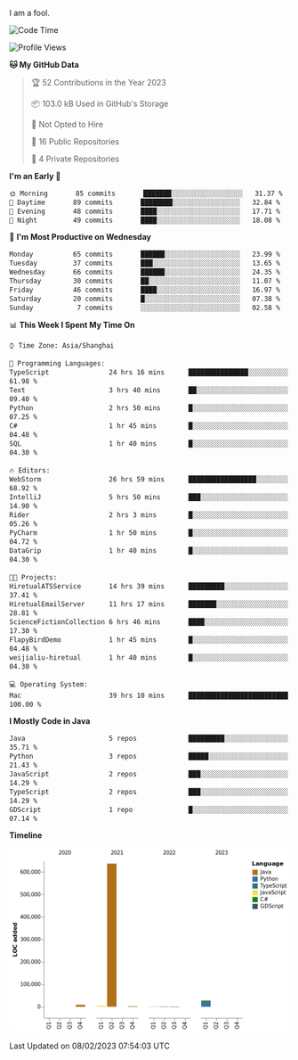 I am a fool.

<!--START_SECTION:waka-->
![Code Time](http://img.shields.io/badge/Code%20Time-49%20hrs%202%20mins-blue)

![Profile Views](http://img.shields.io/badge/Profile%20Views-162-blue)

**🐱 My GitHub Data** 

> 🏆 52 Contributions in the Year 2023
 > 
> 📦 103.0 kB Used in GitHub's Storage 
 > 
> 🚫 Not Opted to Hire
 > 
> 📜 16 Public Repositories 
 > 
> 🔑 4 Private Repositories  
 > 
**I'm an Early 🐤** 

```text
🌞 Morning       85 commits       ███████░░░░░░░░░░░░░░░░░░   31.37 % 
🌆 Daytime       89 commits       ████████░░░░░░░░░░░░░░░░░   32.84 % 
🌃 Evening       48 commits       ████░░░░░░░░░░░░░░░░░░░░░   17.71 % 
🌙 Night         49 commits       ████░░░░░░░░░░░░░░░░░░░░░   18.08 % 

```
📅 **I'm Most Productive on Wednesday** 

```text
Monday          65 commits       ██████░░░░░░░░░░░░░░░░░░░   23.99 % 
Tuesday         37 commits       ███░░░░░░░░░░░░░░░░░░░░░░   13.65 % 
Wednesday       66 commits       ██████░░░░░░░░░░░░░░░░░░░   24.35 % 
Thursday        30 commits       ██░░░░░░░░░░░░░░░░░░░░░░░   11.07 % 
Friday          46 commits       ████░░░░░░░░░░░░░░░░░░░░░   16.97 % 
Saturday        20 commits       █░░░░░░░░░░░░░░░░░░░░░░░░   07.38 % 
Sunday           7 commits       ░░░░░░░░░░░░░░░░░░░░░░░░░   02.58 % 

```


📊 **This Week I Spent My Time On** 

```text
⌚︎ Time Zone: Asia/Shanghai

💬 Programming Languages: 
TypeScript               24 hrs 16 mins      ███████████████░░░░░░░░░░   61.98 % 
Text                     3 hrs 40 mins       ██░░░░░░░░░░░░░░░░░░░░░░░   09.40 % 
Python                   2 hrs 50 mins       █░░░░░░░░░░░░░░░░░░░░░░░░   07.25 % 
C#                       1 hr 45 mins        █░░░░░░░░░░░░░░░░░░░░░░░░   04.48 % 
SQL                      1 hr 40 mins        █░░░░░░░░░░░░░░░░░░░░░░░░   04.30 % 

🔥 Editors: 
WebStorm                 26 hrs 59 mins      █████████████████░░░░░░░░   68.92 % 
IntelliJ                 5 hrs 50 mins       ███░░░░░░░░░░░░░░░░░░░░░░   14.90 % 
Rider                    2 hrs 3 mins        █░░░░░░░░░░░░░░░░░░░░░░░░   05.26 % 
PyCharm                  1 hr 50 mins        █░░░░░░░░░░░░░░░░░░░░░░░░   04.72 % 
DataGrip                 1 hr 40 mins        █░░░░░░░░░░░░░░░░░░░░░░░░   04.30 % 

🐱‍💻 Projects: 
HiretualATSService       14 hrs 39 mins      █████████░░░░░░░░░░░░░░░░   37.41 % 
HiretualEmailServer      11 hrs 17 mins      ███████░░░░░░░░░░░░░░░░░░   28.81 % 
ScienceFictionCollection 6 hrs 46 mins       ████░░░░░░░░░░░░░░░░░░░░░   17.30 % 
FlapyBirdDemo            1 hr 45 mins        █░░░░░░░░░░░░░░░░░░░░░░░░   04.48 % 
weijialiu-hiretual       1 hr 40 mins        █░░░░░░░░░░░░░░░░░░░░░░░░   04.30 % 

💻 Operating System: 
Mac                      39 hrs 10 mins      █████████████████████████   100.00 % 

```

**I Mostly Code in Java** 

```text
Java                     5 repos             █████████░░░░░░░░░░░░░░░░   35.71 % 
Python                   3 repos             █████░░░░░░░░░░░░░░░░░░░░   21.43 % 
JavaScript               2 repos             ███░░░░░░░░░░░░░░░░░░░░░░   14.29 % 
TypeScript               2 repos             ███░░░░░░░░░░░░░░░░░░░░░░   14.29 % 
GDScript                 1 repo              █░░░░░░░░░░░░░░░░░░░░░░░░   07.14 % 

```


**Timeline**

![Chart not found](https://raw.githubusercontent.com/VeejaLiu/VeejaLiu/master/charts/bar_graph.png) 


 Last Updated on 08/02/2023 07:54:03 UTC
<!--END_SECTION:waka-->
